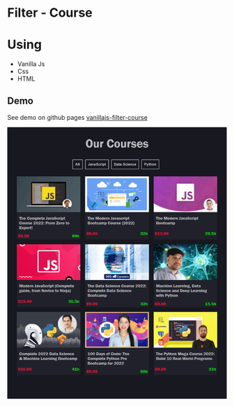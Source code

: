 # Filter - Course

# Using

- Vanilla Js
- Css
- HTML

## Demo

See demo on github pages
[vanillajs-filter-course](https://kamalheydari.github.io/vanillajs-filter-course/)

![demo](demo.png)

